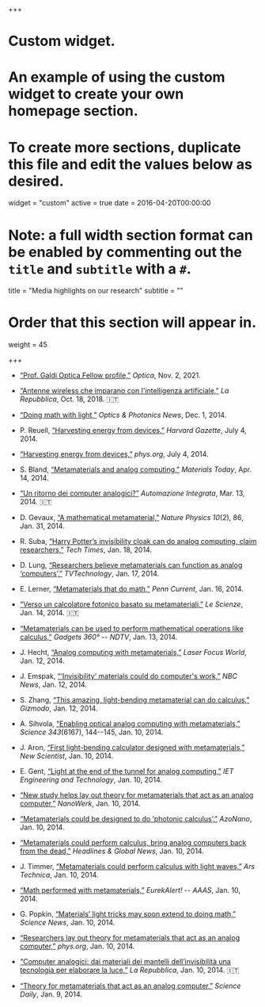 +++
# Custom widget.
# An example of using the custom widget to create your own homepage section.
# To create more sections, duplicate this file and edit the values below as desired.
widget = "custom"
active = true
date = 2016-04-20T00:00:00

# Note: a full width section format can be enabled by commenting out the `title` and `subtitle` with a `#`.
title = "Media highlights on our research"
subtitle = ""

# Order that this section will appear in.
weight = 45

+++

* [“Prof. Galdi Optica Fellow profile,”](https://www.optica.org/en-us/get_involved/awards_and_honors/fellow_members/fellow_profiles/vincenzo_galdi/)
*Optica*, Nov. 2, 2021.

* [“Antenne wireless che imparano con l'intelligenza artificiale,”](https://www.repubblica.it/tecnologia/2018/10/18/news/antenne_wireless_che_imparano_con_l_intelligenza_artificiale-209310831/)
*La Repubblica*, Oct. 18, 2018. :it:

* [“Doing math with light,”](http://www.osa-opn.org/home/articles/volume_25/december_2014/extras/doing_math_with_light/)
*Optics & Photonics News*, Dec. 1, 2014.

* P. Reuell, [“Harvesting energy from devices,”](http://news.harvard.edu/gazette/story/2014/07/harvesting-energy-from-devices/)
*Harvard Gazette*, July 4, 2014.

* [“Harvesting energy from devices,”](https://phys.org/news/2014-07-harvesting-energy-devices.html)
*phys.org*, July 4, 2014.

* S. Bland, [“Metamaterials and analog computing,”](http://www.materialstoday.com/computation-theory/podcasts/metamaterials-and-analog-computing/)
*Materials Today*, Apr. 14, 2014.

* [“Un ritorno dei computer analogici?”](http://www.automazionenews.it/un-ritorno-dei-computer-analogici/)
*Automazione Integrata*, Mar. 13, 2014. :it:

* D. Gevaux, [“A mathematical metamaterial,”](http://www.nature.com/nphys/journal/v10/n2/full/nphys2893.html)
*Nature Physics* *10*(2), 86, Jan. 31, 2014.

* R. Suba, [“Harry Potter’s invisibility cloak can do analog computing, claim researchers,”](http://www.techtimes.com/articles/2632/20140118/harry-potter-invisibility-cloak-can-do-analog-computing-claim-researchers.htm)
*Tech Times*, Jan. 18, 2014.

* D. Lung, [“Researchers believe metamaterials can function as analog ‘computers’,”](http://www.tvtechnology.com/expertise/0003/researchers-believe-metamaterials-can-function-as-analog-computers/223269)
*TVTechnology*, Jan. 17, 2014.

* E. Lerner,  [“Metamaterials that do math,”](https://penncurrent.upenn.edu/2014-01-16/latest-news/metamaterials-do-math)
*Penn Current*, Jan. 16, 2014.

* [“Verso un calcolatore fotonico basato su metamateriali,”](http://www.lescienze.it/news/2014/01/14/news/calcolatore_fotonico_metamateriale-1958139/)
*Le Scienze*, Jan. 14, 2014. :it:

* [“Metamaterials can be used to perform mathematical operations like calculus,”](http://gadgets.ndtv.com/others/news/metamaterials-can-be-used-to-perform-mathematical-operations-like-calculus-470636)
*Gadgets 360° -- NDTV*, Jan. 13, 2014.

* J. Hecht, [“Analog computing with metamaterials,”](http://www.laserfocusworld.com/articles/2014/01/analog-computing-with-metamaterials.html)
*Laser Focus World*, Jan. 12, 2014.

* J. Emspak, [“‘Invisibility’ materials could do computer's work,”](http://www.nbcnews.com/id/54046820/ns/technology_and_science-science/t/invisibility-materials-could-do-computers-work/#.WJSIFrGZNE4)
*NBC News*, Jan. 12, 2014.

* S. Zhang, [“This amazing, light-bending metamaterial can do calculus,”](http://gizmodo.com/this-amazing-light-bending-metamaterial-can-do-calculu-1498877144)
*Gizmodo*, Jan. 12, 2014.

* A. Sihvola, [“Enabling optical analog computing with metamaterials,”](http://science.sciencemag.org/content/343/6167/144)
*Science* *343*(6167), 144--145, Jan. 10, 2014.

* J. Aron, [“First light-bending calculator designed with metamaterials,”](https://www.newscientist.com/article/dn24849-first-light-bending-calculator-designed-with-metamaterials/)
*New Scientist*, Jan. 10, 2014.

* E. Gent, [“Light at the end of the tunnel for analog computing,”](https://eandt.theiet.org/content/articles/2014/01/light-at-the-end-of-the-tunnel-for-analog-computing/)
*IET Engineering and Technology*, Jan. 10, 2014.

* [“New study helps lay out theory for metamaterials that act as an analog computer,”](http://www.nanowerk.com/nanotechnology-news/newsid=33919.php)
 *NanoWerk*, Jan. 10, 2014.

* [“Metamaterials could be designed to do ‘photonic calculus’,”](http://www.azonano.com/news.aspx?newsID=29141)
*AzoNano*, Jan. 10, 2014.

* [“Metamaterials could perform calculus, bring analog computers back from the dead,”](http://www.hngn.com/articles/21686/20140110/metamaterials-could-perform-calculus-bring-analog-computers-back-from-the-dead.htm)
*Headlines & Global News*, Jan. 10, 2014.

* J. Timmer, [“Metamaterials could perform calculus with light waves,”](https://arstechnica.com/science/2014/01/metamaterials-could-perform-calculus-with-light-waves/)
*Ars Technica*, Jan. 10, 2014.

* [“Math performed with metamaterials,”](https://www.eurekalert.org/news-releases/553931)
*EurekAlert! -- AAAS*, Jan. 10, 2014.

* G. Popkin, [“Materials’ light tricks may soon extend to doing math,”](https://www.sciencenews.org/article/materials-light-tricks-may-soon-extend-doing-math)
*Science News*, Jan. 10, 2014.

* [“Researchers lay out theory for metamaterials that act as an analog computer,”](https://phys.org/news/2014-01-theory-metamaterials-analog.html)
*phys.org*, Jan. 10, 2014.

* [“Computer analogici: dai materiali dei mantelli dell’invisibilità una tecnologia per elaborare la luce,”](http://www.repubblica.it/tecnologia/2014/01/09/news/computer_analogici_dai_materiali_dei_mantelli_dell_invisibilit_una_tecnologia_per_elaborare_la_luce-75513423/)
*La Repubblica*, Jan. 10, 2014. :it:

* [“Theory for metamaterials that act as an analog computer,”](https://www.sciencedaily.com/releases/2014/01/140109143758.htm)
*Science Daily*, Jan. 9, 2014.
